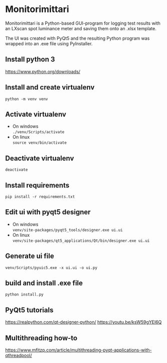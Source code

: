 # Monitorimittari
Monitorimittari is a Python-based GUI-program for logging test results with an LXscan spot luminance meter and saving them onto an .xlsx template.

The UI was created with PyQt5 and the resulting Python program was wrapped into an .exe file using PyInstaller.

## Install python 3
https://www.python.org/downloads/

## Install and create virtualenv
`python -m venv venv`

## Activate virtualenv
* On windows  
  `./venv/Scripts/activate`
* On linux  
  `source venv/bin/activate`

## Deactivate virtualenv
`deactivate`

## Install requirements
`pip install -r requirements.txt`

## Edit ui with pyqt5 designer
* On windows  
  `venv/site-packages/pyqt5_tools/designer.exe ui.ui`
* On linux  
  `venv/site-packages/qt5_applications/Qt/bin/designer.exe ui.ui`

## Generate ui file
`venv/Scripts/pyuic5.exe -x ui.ui -o ui.py`

## build and install .exe file
`python install.py`

## PyQt5 tutorials
https://realpython.com/qt-designer-python/
https://youtu.be/ksW59gYEl6Q

## Multithreading how-to
https://www.mfitzp.com/article/multithreading-pyqt-applications-with-qthreadpool/
